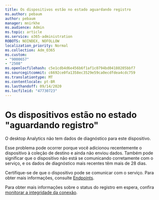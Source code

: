 ```yaml
---
title: Os dispositivos estão no estado aguardando registro
ms.author: pebaum
author: pebaum
manager: mnirkhe
ms.audience: Admin
ms.topic: article
ms.service: o365-administration
ROBOTS: NOINDEX, NOFOLLOW
localization_priority: Normal
ms.collection: Adm_O365
ms.custom:
- "9000657"
- "2508"
ms.openlocfilehash: c5e1cdb4d6e456b6f1af1c0794bd04180205bbf7
ms.sourcegitcommit: c6692ce0fa1358ec3529e59ca0ecdfdea4cdc759
ms.translationtype: MT
ms.contentlocale: pt-BR
ms.lasthandoff: 09/14/2020
ms.locfileid: "47730723"
---
```

# <a name="devices-are-in-awaiting-enrollment-state"></a>Os dispositivos estão no estado "aguardando registro"

O desktop Analytics não tem dados de diagnóstico para este dispositivo. 

Esse problema pode ocorrer porque você adicionou recentemente o dispositivo à coleção de destino e ainda não enviou dados. Também pode significar que o dispositivo não está se comunicando corretamente com o serviço, e os dados de diagnóstico mais recentes têm mais de 28 dias.

Certifique-se de que o dispositivo pode se comunicar com o serviço. Para obter mais informações, consulte [Endpoints](https://docs.microsoft.com/configmgr/desktop-analytics/enable-data-sharing#endpoints).

Para obter mais informações sobre o status do registro em espera, confira [monitorar a integridade da conexão](https://docs.microsoft.com/configmgr/desktop-analytics/monitor-connection-health#awaiting-enrollment).